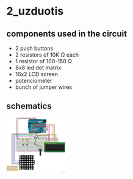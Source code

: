 # 2_uzduotis

## components used in the circuit

- 2 push buttons
- 2 resistors of 10K Ω each
- 1 resistor of 100-150 Ω
- 8x8 led dot matrix
- 16x2 LCD screen
- potenciometer
- bunch of jumper wires

## schematics

<img src="../docs/sep26a_breadboard.png" alt="sep26a_breadboard" style="zoom:15%;" />